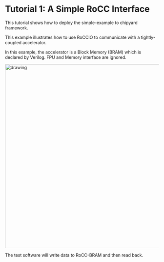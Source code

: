# Tutorial 1: A Simple RoCC Interface

This tutorial shows how to deploy the simple-example to chipyard framework.

This example illustrates how to use RoCCIO to communicate with a tightly-coupled accelerator.

In this example, the accelerator is a Block Memory (BRAM) which is declared by Verilog. FPU and Memory interface are ignored.

<img src="https://github.com/binhkieudo/RoCC_Tutorial/assets/22954544/eebf9387-0c67-453c-b4d4-0b640c5ead10" alt="drawing" width="600"/>

The test software will write data to RoCC-BRAM and then read back.
